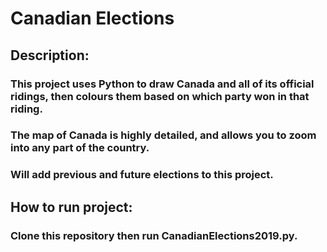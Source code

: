 # Canadian Elections

## Description:
### This project uses Python to draw Canada and all of its official ridings, then colours them based on which party won in that riding.
### The map of Canada is highly detailed, and allows you to zoom into any part of the country.
### Will add previous and future elections to this project.

## How to run project:
### Clone this repository then run CanadianElections2019.py.
